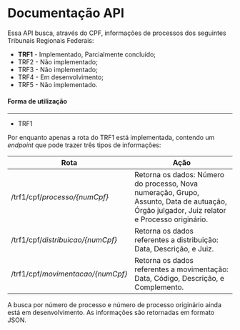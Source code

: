 # Documentação API

Essa API busca, através do CPF, informações de processos dos seguintes Tribunais Regionais Federais:

- **TRF1** - Implementado, Parcialmente concluído;
- TRF2 - Não implementado;
- TRF3 - Não implementado;
- TRF4 - Em desenvolvimento;
- TRF5 - Não implementado.



#### Forma de utilização

----

- TRF1

Por enquanto apenas a rota do TRF1 está implementada, contendo um *endpoint* que pode trazer três tipos de informações:

| Rota                              | Ação                                                         |
| --------------------------------- | ------------------------------------------------------------ |
| /trf1/cpf/*processo/{numCpf}*     | Retorna os dados: Número do processo, Nova numeração, Grupo, Assunto, Data de autuação, Órgão julgador, Juiz relator e Processo originário. |
| /trf1/cpf/*distribuicao/{numCpf}* | Retorna os dados referentes a distribuição: Data, Descrição, e Juiz. |
| /trf1/cpf/*movimentacao/{numCpf}* | Retorna os dados referentes a movimentação: Data, Código, Descrição, e Complemento. |

A busca por número de processo e número de processo originário ainda está em desenvolvimento. As informações são retornadas em formato JSON. 

